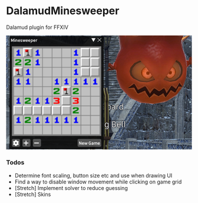# DalamudMinesweeper

Dalamud plugin for FFXIV

![Minesweeper plugin screenshot](/MinesweeperScreenshot.png?raw=true "Minesweeper plugin screenshot")

### Todos
- Determine font scaling, button size etc and use when drawing UI
- Find a way to disable window movement while clicking on game grid
- [Stretch] Implement solver to reduce guessing
- [Stretch] Skins

